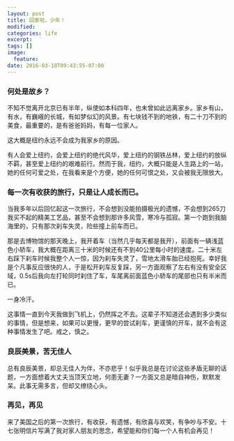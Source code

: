 ```yaml
---
layout: post
title: 回家啦，少年！
modified:
categories: life
excerpt:
tags: []
image:
  feature:
date: 2016-03-18T09:43:55-07:00
---
```


### 何处是故乡？
不知不觉离开北京已有半年，纵使如本科四年，也未曾如此远离家乡。家乡有山，有水，有巍峨的长城，有如梦似幻的风景。有七块钱不到的地铁，有二十刀不到的美食，最重要的，是有爸爸妈妈，有每一位家人。

这大概是纽约永远不会成为我家乡的原因。

有人会爱上纽约，会爱上纽约的绝代风华，爱上纽约的钢铁丛林，爱上纽约的放纵不羁，甚至爱上纽约的艰难前行。然而于我，纽约，大概只能是人生路上的一站，她的任何可爱之处，在我看来是个方便，她的任何可恨之处，又会被我无限放大。

### 每一次有收获的旅行，只是让人成长而已。

当我多年以后回忆起这一次旅行，不会想到没能拍摄极光的遗憾，不会想到265刀我买不起的精美工艺品，甚至不会想到那许多风雪，寒冷与孤寂。第一个跑到我脑海里的，只有那次刹车失灵，险些撞上前车而已。

那是去博物馆的那天晚上，我开着车（当然几乎每天都是我开），前面有一辆浅蓝色小轿车，我大概在距离三十米的时候还有不到40公里每小时的速度。二十米左右踩下刹车时候我整个人一惊，因为刹车失灵了，雪地太滑车胎已经抱死。幸好我是个凡事反应很快的人，于是松开刹车反复踩，另一方面观察了左右有没有安全区域，0.5s后我向左打轮同时刹住了车，车尾离前面蓝色小轿车的尾部也只有半米而已。

一身冷汗。

这事情一直到今天我做到飞机上，仍然挥之不去。这辈子不知道还会遇到多少类似的事情，但是想来，如果可以更慢，更早的尝试刹车，更谨慎的开车，就不会有这种事情发生了吧。戒之，慎之。

### 良辰美景，苦无佳人

总有良辰美景，却总无佳人为伴，不亦悲乎！似乎我总是在讨论这些矛盾无聊的话题，一方面想着大丈夫当顶天立地，何患无妻？一方面又总是暗自神伤，默默发呆。此事无需多言，但却又缭绕心头。

### 再见，再见

来了美国之后的第一次旅行，有收获，有遗憾，有欣喜与欢笑，有争吵与不安。十七张明信片写满了我对家人朋友的思念，希望能和你们每一个人有机会再见！
